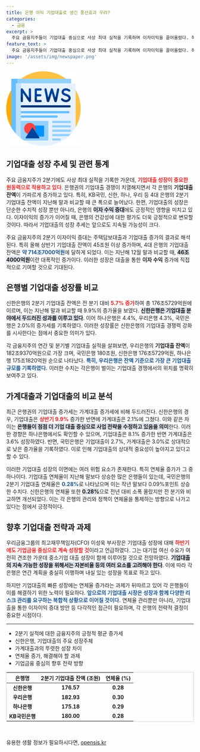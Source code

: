 ```yaml
---
title: 은행 이익 기업대출로 생긴 풍선효과 우려?
categories:
  - 금융
excerpt: >
  주요 금융지주들이 기업대출 중심으로 사상 최대 실적을 기록하며 이자이익을 끌어올렸다. 하지만 기업대출 연체율 상승은 해결해야 할 큰 과제로 떠오르고 있다. 하반기에도 지속적인 성장세와 자본비율 관리를 병행할 전망.
feature_text: >
  주요 금융지주들이 기업대출 중심으로 사상 최대 실적을 기록하며 이자이익을 끌어올렸다. 하지만 기업대출 연체율 상승은 해결해야 할 큰 과제로 떠오르고 있다. 하반기에도 지속적인 성장세와 자본비율 관리를 병행할 전망.
image: '/assets/img/newspaper.png'
---
```


<p><img src="/assets/img/newspaper.png" alt="kimp 속보" /></p>

<h2 data-ke-size="size26">기업대출 성장 추세 및 관련 통계</h2>

<p data-ke-size="size16">주요 금융지주가 2분기에도 사상 최대 실적을 기록한 가운데, <b><span style="color: #ee2323;">기업대출 성장이 중요한 원동력으로 작용하고 있다</span></b>. 은행권의 기업대출 경쟁이 치열해지면서 각 은행의 <b>기업대출 잔액</b>이 가파르게 증가하고 있다. 특히, KB국민, 신한, 하나, 우리 등 4대 은행의 2분기 기업대출 잔액이 지난해 말과 비교할 때 큰 폭으로 늘어났다. 한편, 기업대출의 성장은 단순한 수치적 성장 뿐만 아니라, 은행의 <b><span style="background-color: #21538527;">이자 수익 증대</span></b>에도 긍정적인 영향을 미치고 있다. 이자이익의 증가가 이어질 때, 은행의 건강성에 대한 평가도 더욱 긍정적으로 변모할 것이다. 따라서 기업대출의 성장 추세는 앞으로도 지속될 가능성이 크다.</p>

<p data-ke-size="size16">주요 금융지주의 2분기 이자이익 증대는 주택담보대출과 기업대출 증가의 결과로 해석된다. 특히 올해 상반기 기업대출 잔액이 45조원 이상 증가하며, 4대 은행의 기업대출 잔액은 <b><span style="color: #1a5490;">약 714조7000억원</span></b>에 달하게 되었다. 이는 지난해 12월 말과 비교할 때, <b><span style="background-color: #21538527;">46조4000억원</span></b>이란 대폭적인 증가이다. 이러한 성장은 대출을 통한 <b>이자 수익</b> 증가에 직접적으로 기여할 것으로 기대된다.</p>

<h2 data-ke-size="size26">은행별 기업대출 성장률 비교</h2>

<p data-ke-size="size16">신한은행의 2분기 기업대출 잔액은 전 분기 대비 <b><span style="color: #ee2323;">5.7% 증가</span></b>하여 총 176조5729억원에 이르며, 이는 지난해 말과 비교할 때 9.9%의 증가율을 보였다. <b><span style="background-color: #21538527;">신한은행은 기업대출 분야에서 두드러진 성과를 이루고 있다</span></b>. 이어 하나은행은 4.4%, 우리은행 4.3%, 국민은행은 2.0%의 증가세를 기록하였다. 이러한 성장률은 신한은행의 기업대출 경쟁력 강화를 시사한다는 점에서 중요한 의미가 있다.</p>

<p data-ke-size="size16">각 금융지주의 연간 및 분기별 기업대출 실적을 살펴보면, 우리은행의 <b>기업대출 잔액</b>이 182조9370억원으로 가장 크며, 국민은행 180조원, 신한은행 176조5729억원, 하나은행 175조1820억원 순으로 나타났다. <b><span style="color: #1a5490;">특히, 우리은행은 잔액 기준으로 가장 큰 기업대출 규모를 기록하였다.</span></b> 이러한 수치는 각은행이 벌이는 기업대출 경쟁에서의 위치를 명확히 보여주고 있다.</p>

<h2 data-ke-size="size26">가계대출과 기업대출의 비교 분석</h2>

<p data-ke-size="size16">최근 은행권의 기업대출 증가세는 가계대출 증가세에 비해 두드러진다. 신한은행의 경우, 기업대출은 <b><span style="color: #ee2323;">상반기 9.9%</span></b> 증가한 반면에 가계대출은 2.1%에 그쳤다. 이와 같은 차이는 <b><span style="background-color: #21538527;">은행들이 점점 더 기업 대출 중심으로 사업 전략을 수정하고 있음을 의미</span></b>한다. 이러한 경향은 하나은행에서도 확인할 수 있으며, 기업대출은 8.1% 증가한 반면 가계대출은 3.6% 성장하였다. 반면, 국민은행은 기업대출이 2.7%, 가계대출은 3.0%로 상대적으로 낮은 증가율을 기록하였다. 이로 인해 기업대출의 상대적 중요성이 높아지고 있다고 할 수 있다.</p>

<p data-ke-size="size16">이러한 기업대출 성장의 이면에는 여러 위험 요소가 존재한다. 특히 연체율 증가가 그 중 하나이다. 기업대출 연체율이 지난해 말보다 상승한 많은 은행들이 있는데, 국민은행의 2분기 기업대출 연체율은 <b><span style="color: #1a5490;">0.28%</span></b>로 나타났으며 이는 작년 말보다 0.09%포인트 상승한 수치다. 신한은행의 연체율 또한 <b><span style="background-color: #21538527;">0.28%</span></b>으로 전년 대비 소폭 올랐지만 전 분기와 비교하면 개선되었다. 이는 각 은행의 관리와 정책이 연체율을 통제하는 방향으로 나가고 있다는 점에서 긍정적이다.</p>

<h2 data-ke-size="size26">향후 기업대출 전략과 과제</h2>

<p data-ke-size="size16">우리금융그룹의 최고재무책임자(CFO) 이성욱 부사장은 기업대출 성장에 대해 <b><span style="color: #ee2323;">하반기에도 기업금융 중심으로 계속 성장할 것</span></b>이라고 언급하였다. 그는 대기업 여신 수요가 여전히 견조한 가운데 중소기업 대출 성장이 함께 이루어질 것으로 전망하였다. <b><span style="background-color: #21538527;">기업대출의 지속 가능한 성장을 위해서는 자본비율 등의 여러 요소를 고려해야 한다</span></b>. 이에 따라 각 은행은 연간 계획을 충실히 이행하며 내실 있는 성장을 목표로 하고 있다.</p>

<p data-ke-size="size16">하지만 기업대출의 빠른 성장에는 연체율 증가라는 과제가 뒤따르고 있어 각 은행들이 이를 해결하기 위한 노력이 필요하다. <b><span style="color: #1a5490;">앞으로의 기업대출 시장은 성장과 함께 다양한 리스크 관리를 요구하는 복합적 상황으로 이어질 것이다.</span></b> 연체율 관리뿐만 아니라, 기업대출을 통한 이자이익 증대 방안 등 다각적인 접근이 필요하며, 각 은행의 전략적 결정이 중요한 시점이다.</p>

<hr>

<ul>
    <li>2분기 실적에 대한 금융지주의 긍정적 평균 증가세</li>
    <li>신한은행, 기업대출의 주요 성장주체</li>
    <li>가계대출과의 뚜렷한 성장 차이</li>
    <li>연체율 증가, 해결해야 할 과제</li>
    <li>기업금융 중심의 향후 전략 방향</li>
</ul>

<table style="width: 100%; border: 1px solid #ced4da;">
    <thead>
        <tr>
            <th style="text-align: center;">은행명</th>
            <th style="text-align: center;">2분기 기업대출 잔액 (조원)</th>
            <th style="text-align: center;">연체율 (%)</th>
        </tr>
    </thead>
    <tbody>
        <tr>
            <td style="text-align: center;"><b>신한은행</b></td>
            <td style="text-align: center; height: 17px;"><b>176.57</b></td>
            <td style="text-align: center; height: 17px;"><b>0.28</b></td>
        </tr>
        <tr>
            <td style="text-align: center;"><b>우리은행</b></td>
            <td style="text-align: center; height: 17px;"><b>182.93</b></td>
            <td style="text-align: center; height: 17px;"><b>0.30</b></td>
        </tr>
        <tr>
            <td style="text-align: center;"><b>하나은행</b></td>
            <td style="text-align: center; height: 17px;"><b>175.18</b></td>
            <td style="text-align: center; height: 17px;"><b>0.29</b></td>
        </tr>
        <tr>
            <td style="text-align: center;"><b>KB국민은행</b></td>
            <td style="text-align: center; height: 17px;"><b>180.00</b></td>
            <td style="text-align: center; height: 17px;"><b>0.28</b></td>
        </tr>
    </tbody>
</table>

<p data-ke-size="size16">&nbsp;</p>
유용한 생활 정보가 필요하시다면, <a href="https://opensis.kr" rel="dofollow">opensis.kr</a>


